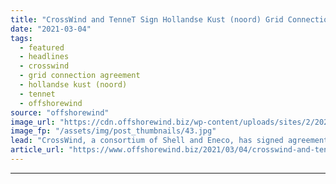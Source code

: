 ```yaml
---
title: "CrossWind and TenneT Sign Hollandse Kust (noord) Grid Connection Agreements"
date: "2021-03-04"
tags: 
  - featured
  - headlines
  - crosswind
  - grid connection agreement
  - hollandse kust (noord)
  - tennet
  - offshorewind
source: "offshorewind"
image_url: "https://cdn.offshorewind.biz/wp-content/uploads/sites/2/2021/03/04094005/CrossWind-and-TenneT-Sign-Hollandse-Kust-noord-Grid-Connection-Agreements.jpg"
image_fp: "/assets/img/post_thumbnails/43.jpg"
lead: "CrossWind, a consortium of Shell and Eneco, has signed agreements with TenneT for the"
article_url: "https://www.offshorewind.biz/2021/03/04/crosswind-and-tennet-sign-hollandse-kust-noord-grid-connection-agreements/"
---
```


---
